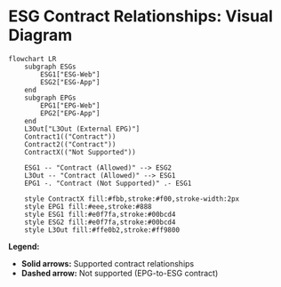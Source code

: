 # ESG Contract Relationships: Visual Diagram

```mermaid
flowchart LR
    subgraph ESGs
        ESG1["ESG-Web"]
        ESG2["ESG-App"]
    end
    subgraph EPGs
        EPG1["EPG-Web"]
        EPG2["EPG-App"]
    end
    L3Out["L3Out (External EPG)"]
    Contract1(("Contract"))
    Contract2(("Contract"))
    ContractX(("Not Supported"))

    ESG1 -- "Contract (Allowed)" --> ESG2
    L3Out -- "Contract (Allowed)" --> ESG1
    EPG1 -. "Contract (Not Supported)" .- ESG1

    style ContractX fill:#fbb,stroke:#f00,stroke-width:2px
    style EPG1 fill:#eee,stroke:#888
    style ESG1 fill:#e0f7fa,stroke:#00bcd4
    style ESG2 fill:#e0f7fa,stroke:#00bcd4
    style L3Out fill:#ffe0b2,stroke:#ff9800
```

**Legend:**
- **Solid arrows:** Supported contract relationships
- **Dashed arrow:** Not supported (EPG-to-ESG contract) 